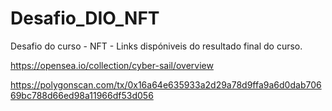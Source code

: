 # Desafio_DIO_NFT
Desafio do curso - NFT -
Links dispóniveis do resultado final do curso.

https://opensea.io/collection/cyber-sail/overview

https://polygonscan.com/tx/0x16a64e635933a2d29a78d9ffa9a6d0dab70669bc788d66ed98a11966df53d056
